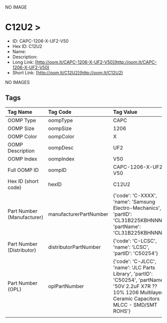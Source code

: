 


  
NO IMAGE  
# C12U2 > 

- ID: CAPC-1206-X-UF2-V50
- Hex ID: C12U2
- Name: 
- Description: 
- Long Link: [http://oom.lt/CAPC-1206-X-UF2-V50](http://oom.lt/CAPC-1206-X-UF2-V50)
- Short Link: [http://oom.lt/C12U2](http://oom.lt/C12U2)
  
NO IMAGES  
## Tags
  

|Tag Name|Tag Code|Tag Value|
| :--- | :--- | :--- |
|OOMP Type|oompType|CAPC|
|OOMP Size|oompSize|1206|
|OOMP Color|oompColor|X|
|OOMP Description|oompDesc|UF2|
|OOMP Index|oompIndex|V50|
|Full OOMP ID|oompID|CAPC-1206-X-UF2-V50|
|Hex ID (short code)|hexID|C12U2|
|Part Number (Manufacturer)|manufacturerPartNumber|{'code': 'C-XXXX', 'name': 'Samsung Electro-Mechanics', 'partID': 'CL31B225KBHNNNE', 'partName': 'CL31B225KBHNNNE'}|
|Part Number (Distributor)|distributorPartNumber|{'code': 'C-LCSC', 'name': 'LCSC', 'partID': 'C50254'}|
|Part Number (OPL)|oplPartNumber|{'code': 'C-JLCC', 'name': 'JLC Parts Library', 'partID': 'C50254', 'partName': '50V 2.2uF X7R ??10% 1206  Multilayer Ceramic Capacitors MLCC - SMD/SMT ROHS'}|
||||
